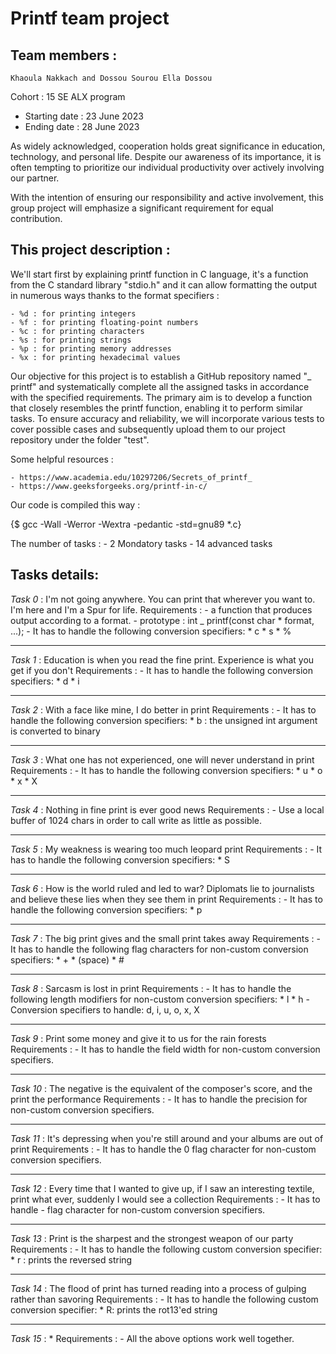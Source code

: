# Printf team project

## Team members :
    Khaoula Nakkach and Dossou Sourou Ella Dossou

Cohort : 15 SE ALX program

- Starting date : 23 June 2023
- Ending date : 28 June 2023

As widely acknowledged, cooperation holds great significance in education, technology, and personal life. Despite our awareness of its importance, it is often tempting to prioritize our individual productivity over actively involving our partner.

With the intention of ensuring our responsibility and active involvement, this group project will emphasize a significant requirement for equal contribution.

## This project description :

We'll start first by explaining printf function in C language, it's a function from the C standard library "stdio.h" and it can allow formatting the output in numerous ways thanks to the format specifiers :

    - %d : for printing integers
    - %f : for printing floating-point numbers
    - %c : for printing characters
    - %s : for printing strings
    - %p : for printing memory addresses
    - %x : for printing hexadecimal values

Our objective for this project is to establish a GitHub repository named "_ printf" and systematically complete all the assigned tasks in accordance with the specified requirements. The primary aim is to develop a function that closely resembles the printf function, enabling it to perform similar tasks. To ensure accuracy and reliability, we will incorporate various tests to cover possible cases and subsequently upload them to our project repository under the folder "test".


Some helpful resources :

    - https://www.academia.edu/10297206/Secrets_of_printf_
    - https://www.geeksforgeeks.org/printf-in-c/

Our code is compiled this way :

{$ gcc -Wall -Werror -Wextra -pedantic -std=gnu89 *.c}

The number of tasks :
    - 2 Mondatory tasks
    - 14 advanced tasks

## Tasks details:

*Task 0* : I'm not going anywhere. You can print that wherever you want to. I'm here and I'm a Spur for life.
    Requirements :
        - a function that produces output according to a format.
        - prototype : int _ printf(const char * format, ...);
        - It has to handle the following conversion specifiers:
            * c
            * s
            * %

---

*Task 1* : Education is when you read the fine print. Experience is what you get if you don't
    Requirements :
        - It has to handle the following conversion specifiers:
            * d
            * i

---

*Task 2* : With a face like mine, I do better in print
    Requirements :
        - It has to handle the following conversion specifiers:
            * b : the unsigned int argument is converted to binary

---

*Task 3* : What one has not experienced, one will never understand in print
    Requirements :
        - It has to handle the following conversion specifiers:
            * u
            * o
            * x
            * X

---


*Task 4* : Nothing in fine print is ever good news
    Requirements :
        - Use a local buffer of 1024 chars in order to call write as little as possible.

---

*Task 5* : My weakness is wearing too much leopard print
    Requirements :
        - It has to handle the following conversion specifiers:
            * S

---

*Task 6* : How is the world ruled and led to war? Diplomats lie to journalists and believe these lies when they see them in print
    Requirements :
        - It has to handle the following conversion specifiers:
            * p

---

*Task 7* : The big print gives and the small print takes away
    Requirements :
        - It has to handle the following flag characters for non-custom conversion specifiers:
            * +
            * (space)
            * #

---

*Task 8* : Sarcasm is lost in print
    Requirements :
        - It has to handle  the following length modifiers for non-custom conversion specifiers:
            * l
            * h
        - Conversion specifiers to handle: d, i, u, o, x, X

---

*Task 9* : Print some money and give it to us for the rain forests
    Requirements :
        - It has to handle the field width for non-custom conversion specifiers.

---

*Task 10* : The negative is the equivalent of the composer's score, and the print the performance
    Requirements :
        - It has to handle the precision for non-custom conversion specifiers.

---

*Task 11* :  It's depressing when you're still around and your albums are out of print
    Requirements :
        - It has to handle the 0 flag character for non-custom conversion specifiers.

---

*Task 12* : Every time that I wanted to give up, if I saw an interesting textile, print what ever, suddenly I would see a collection
    Requirements :
        - It has to handle - flag character for non-custom conversion specifiers.

---

*Task 13* : Print is the sharpest and the strongest weapon of our party
    Requirements :
        - It has to handle  the following custom conversion specifier:
            * r : prints the reversed string

---

*Task 14* : The flood of print has turned reading into a process of gulping rather than savoring
    Requirements :
        - It has to handle the following custom conversion specifier:
            * R: prints the rot13'ed string

---

*Task 15* : *
    Requirements :
        - All the above options work well together.
